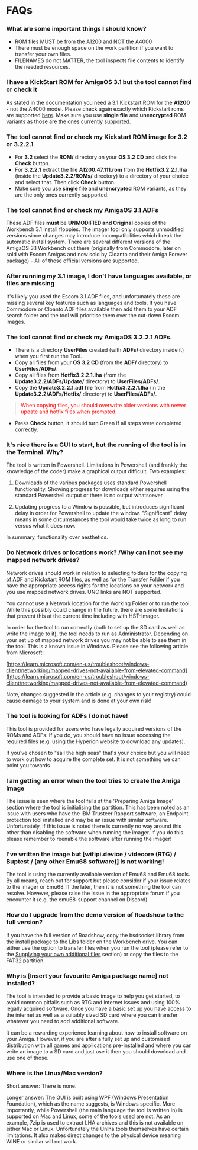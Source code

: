 # FAQs

### What are some important things I should know?
- ROM files MUST be from the A1200 and NOT the A4000
- There must be enough space on the work partition if you want to transfer your own files. 
- FILENAMES do not MATTER, the tool inspects file contents to identify the needed resources.

### I have a KickStart ROM for AmigaOS **3.1** but the tool cannot find or check it
As stated in the documentation you need a 3.1 Kickstart ROM for the **A1200** - not the A4000 model. 
Please check again exactly which Kickstart roms are supported [here](instructions.md#kickstart-rom-files). 
Make sure you use **single file** and **unencrypted** ROM variants as those are the ones currently supported.

### The tool cannot find or check my Kickstart ROM image for **3.2 or 3.2.2.1**
- For **3.2** select the **ROM/** directory on your **OS 3.2 CD** and click the **Check** button.
- For **3.2.2.1** extract the file **A1200.47.111.rom** from the **Hotfix3.2.2.1.lha** (inside the **Update3.2.2/ROMs/** directory) to a directory of your choice and select that. Then click **Check** button.
- Make sure you use **single file** and **unencrypted** ROM variants, as they are the only ones currently supported.

### The tool cannot find or check my AmigaOS 3.1 ADFs
These ADF files **must** be **UNMODIFIED and Original** copies of the Workbench 3.1 install floppies. The imager tool only supports unmodified versions since changes may introduce incompatibilities which break the automatic install system. 
There are several different versions of the AmigaOS 3.1 Workbench out there (originally from Commodore, later on sold with Escom Amigas and now sold by Cloanto and their Amiga Forever package) - All of these official versions are supported.

### After running my 3.1 image, I don't have languages available, or files are missing

It's likely you used the Escom 3.1 ADF files, and unfortunately these are missing several key features such as languages and tools. If you have Commodore or Cloanto ADF files available then add them to your ADF search folder and the tool will prioritise them over the cut-down Escom images.

### The tool cannot find or check my AmigaOS 3.2.2.1 ADFs.
- There is a directory **UserFiles** created (with **ADFs/** directory inside it) when you first run the Tool.
- Copy all files from your **OS 3.2 CD** (from the **ADF/** directory) to **UserFiles/ADFs/**.
- Copy all files from **Hotfix3.2.2.1.lha** (from the **Update3.2.2/ADFs/Update/** directory) to **UserFiles/ADFs/**.
- Copy the **Update3.2.2.1.adf file** from **Hotfix3.2.2.1.lha** (in the **Update3.2.2/ADFs/Hotfix/** directory) to **UserFiles/ADFs/**.

> <font color="red">When copying files, you should overwrite older versions with newer update and hotfix files when prompted.</font>

- Press **Check** button, it should turn Green if all steps were completed correctly.

### It's nice there is a GUI to start, but the running of the tool is in the Terminal. Why?

The tool is written in Powershell. Limitations in Powershell (and frankly the knowledge of the coder) make a graphical output difficult. Two examples:

1. Downloads of the various packages uses standard Powershell functionality. Showing progress for downloads either requires using the standard Powershell output or there is no output whatsoever

2. Updating progress to a Window is possible, but introduces significant delay in order for Powershell to update the window. "Significant" delay means in some circumstances the tool would take twice as long to run versus what it does now. 

In summary, functionality over aesthetics.

### Do Network drives or locations work? /Why can I not see my mapped network drives?

Network drives should work in relation to selecting folders for the copying of ADF and Kickstart ROM files, as well as for the Transfer Folder if you have the appropriate access rights for the locations on your network and you use mapped network drives. UNC links are NOT supported.

You cannot use a Network location for the Working Folder or to run the tool. While this possibly could change in the future, there are some limitations that prevent this at the current time including with HST-Imager.

In order for the tool to run correctly (both to set up the SD card as well as write the image to it), the tool needs to run as Administrator. Depending on your set up of mapped network drives you may not be able to see them in the tool. This is a known issue in Windows. Please see the following article from Microsoft:

[https://learn.microsoft.com/en-us/troubleshoot/windows-client/networking/mapped-drives-not-available-from-elevated-command](https://learn.microsoft.com/en-us/troubleshoot/windows-client/networking/mapped-drives-not-available-from-elevated-command)

Note, changes suggested in the article (e.g. changes to your registry) could cause damage to your system and is done at your own risk!

### The tool is looking for ADFs I do not have! 

This tool is provided for users who have legally acquired versions of the ROMs and ADFs. If you do, you should have no issue accessing the required files (e.g. using the Hyperion website to download any updates).

If you've chosen to "sail the high seas" that's your choice but you will need to work out how to acquire the complete set. It is not something we can point you towards

### I am getting an error when the tool tries to create the Amiga Image

The issue is seen where the tool fails at the 'Preparing Amiga Image' section where the tool is initialising the partition. This has been noted as an issue with users who have the IBM Trusteer Rapport software, an Endpoint protection tool installed and may be an issue with similar software. Unfortunately, if this issue is noted there is currently no way around this other than disabling the software when running the imager. If you do this please remember to reenable the software after running the imager!

### I've written the image but [wifipi.device / videcore (RTG) / Buptest / (any other Emu68 software)] is not working!

The tool is using the currently available version of Emu68 and Emu68 tools. By all means, reach out for support but please consider if your issue relates to the imager or Emu68. If the later, then it is not something the tool can resolve.  However, please raise the issue in the appropriate forum if you encounter it (e.g. the emu68-support channel on Discord)

### How do I upgrade from the demo version of Roadshow to the full version?

If you have the full version of Roadshow, copy the bsdsocket.library from the install package to the Libs folder on the Workbench drive. You can either use the option to transfer files when you run the tool (please refer to the [Supplying your own additional files](#supplying-your-own-additional-files) section) or copy the files to the FAT32 partition.

### Why is [Insert your favourite Amiga package name] not installed?

The tool is intended to provide a basic image to help you get started, to avoid common pitfalls such as RTG and internet issues and using 100% legally acquired software. Once you have a basic set up you have access to the internet as well as a suitably sized SD card where you can transfer whatever you need to add additional software. 

It can be a rewarding experience learning about how to install software on your Amiga. However, if you are after a fully set up and customised distribution with all games and applications pre-installed and where you can write an image to a SD card and just use it then you should download and use one of those.

### Where is the Linux/Mac version?
Short answer: There is none.

Longer answer: The GUI is built using WPF (Windows Presentation Foundation), which as the name suggests, is Windows specific. More importantly, while Powershell (the main language the tool is written in) is supported on Mac and Linux, some of the tools used are not. As an example, 7zip is used to extract LHA archives and this is not available on either Mac or Linux. Unfortunately the Unlha tools themselves have certain limitations. It also makes direct changes to the physical device meaning WINE or similar will not work. 
